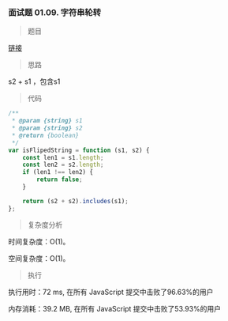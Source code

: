 ### 面试题 01.09. 字符串轮转

> 题目

[链接](https://leetcode-cn.com/problems/string-rotation-lcci/)

> 思路

s2 + s1 ，包含s1

> 代码

```js
/**
 * @param {string} s1
 * @param {string} s2
 * @return {boolean}
 */
var isFlipedString = function (s1, s2) {
    const len1 = s1.length;
    const len2 = s2.length;
    if (len1 !== len2) {
        return false;
    }

    return (s2 + s2).includes(s1);
};
```

> 复杂度分析

时间复杂度：O(1)。

空间复杂度：O(1)。

> 执行

执行用时：72 ms, 在所有 JavaScript 提交中击败了96.63%的用户

内存消耗：39.2 MB, 在所有 JavaScript 提交中击败了53.93%的用户